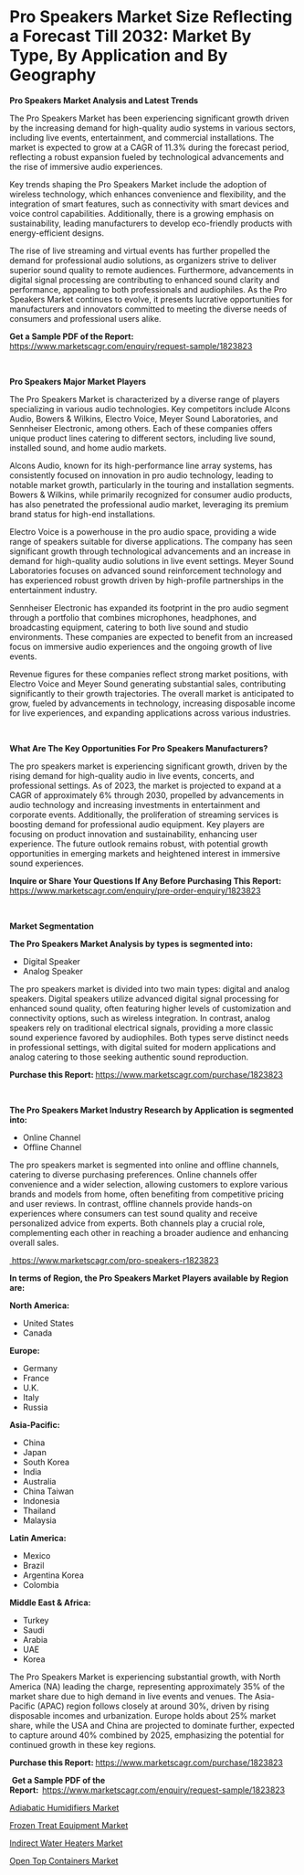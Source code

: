 <p><h1>Pro Speakers Market Size Reflecting a Forecast Till 2032: Market By Type, By Application and By Geography</h1></p><p><strong>Pro Speakers Market Analysis and Latest Trends</strong></p>
<p><p>The Pro Speakers Market has been experiencing significant growth driven by the increasing demand for high-quality audio systems in various sectors, including live events, entertainment, and commercial installations. The market is expected to grow at a CAGR of 11.3% during the forecast period, reflecting a robust expansion fueled by technological advancements and the rise of immersive audio experiences.</p><p>Key trends shaping the Pro Speakers Market include the adoption of wireless technology, which enhances convenience and flexibility, and the integration of smart features, such as connectivity with smart devices and voice control capabilities. Additionally, there is a growing emphasis on sustainability, leading manufacturers to develop eco-friendly products with energy-efficient designs.</p><p>The rise of live streaming and virtual events has further propelled the demand for professional audio solutions, as organizers strive to deliver superior sound quality to remote audiences. Furthermore, advancements in digital signal processing are contributing to enhanced sound clarity and performance, appealing to both professionals and audiophiles. As the Pro Speakers Market continues to evolve, it presents lucrative opportunities for manufacturers and innovators committed to meeting the diverse needs of consumers and professional users alike.</p></p>
<p><strong>Get a Sample PDF of the Report:&nbsp;</strong> <a href="https://www.marketscagr.com/enquiry/request-sample/1823823?utm_campaign=2194&utm_medium=2&utm_source=Github&utm_content=ia&utm_term=08042025&utm_id=pro-speakers">https://www.marketscagr.com/enquiry/request-sample/1823823</a></p>
<p>&nbsp;</p>
<p><strong>Pro Speakers Major Market Players</strong></p>
<p><p>The Pro Speakers Market is characterized by a diverse range of players specializing in various audio technologies. Key competitors include Alcons Audio, Bowers & Wilkins, Electro Voice, Meyer Sound Laboratories, and Sennheiser Electronic, among others. Each of these companies offers unique product lines catering to different sectors, including live sound, installed sound, and home audio markets.</p><p>Alcons Audio, known for its high-performance line array systems, has consistently focused on innovation in pro audio technology, leading to notable market growth, particularly in the touring and installation segments. Bowers & Wilkins, while primarily recognized for consumer audio products, has also penetrated the professional audio market, leveraging its premium brand status for high-end installations.</p><p>Electro Voice is a powerhouse in the pro audio space, providing a wide range of speakers suitable for diverse applications. The company has seen significant growth through technological advancements and an increase in demand for high-quality audio solutions in live event settings. Meyer Sound Laboratories focuses on advanced sound reinforcement technology and has experienced robust growth driven by high-profile partnerships in the entertainment industry.</p><p>Sennheiser Electronic has expanded its footprint in the pro audio segment through a portfolio that combines microphones, headphones, and broadcasting equipment, catering to both live sound and studio environments. These companies are expected to benefit from an increased focus on immersive audio experiences and the ongoing growth of live events.</p><p>Revenue figures for these companies reflect strong market positions, with Electro Voice and Meyer Sound generating substantial sales, contributing significantly to their growth trajectories. The overall market is anticipated to grow, fueled by advancements in technology, increasing disposable income for live experiences, and expanding applications across various industries.</p></p>
<p>&nbsp;</p>
<p><strong>What Are The Key Opportunities For Pro Speakers Manufacturers?</strong></p>
<p><p>The pro speakers market is experiencing significant growth, driven by the rising demand for high-quality audio in live events, concerts, and professional settings. As of 2023, the market is projected to expand at a CAGR of approximately 6% through 2030, propelled by advancements in audio technology and increasing investments in entertainment and corporate events. Additionally, the proliferation of streaming services is boosting demand for professional audio equipment. Key players are focusing on product innovation and sustainability, enhancing user experience. The future outlook remains robust, with potential growth opportunities in emerging markets and heightened interest in immersive sound experiences.</p></p>
<p><strong>Inquire or Share Your Questions If Any Before Purchasing This Report:</strong> <a href="https://www.marketscagr.com/enquiry/pre-order-enquiry/1823823?utm_campaign=2194&utm_medium=2&utm_source=Github&utm_content=ia&utm_term=08042025&utm_id=pro-speakers">https://www.marketscagr.com/enquiry/pre-order-enquiry/1823823</a></p>
<p>&nbsp;</p>
<p><strong>Market Segmentation</strong></p>
<p><strong>The Pro Speakers Market Analysis by types is segmented into:</strong></p>
<p><ul><li>Digital Speaker</li><li>Analog Speaker</li></ul></p>
<p><p>The pro speakers market is divided into two main types: digital and analog speakers. Digital speakers utilize advanced digital signal processing for enhanced sound quality, often featuring higher levels of customization and connectivity options, such as wireless integration. In contrast, analog speakers rely on traditional electrical signals, providing a more classic sound experience favored by audiophiles. Both types serve distinct needs in professional settings, with digital suited for modern applications and analog catering to those seeking authentic sound reproduction.</p></p>
<p><strong>Purchase this Report:&nbsp;</strong><a href="https://www.marketscagr.com/purchase/1823823?utm_campaign=2194&utm_medium=2&utm_source=Github&utm_content=ia&utm_term=08042025&utm_id=pro-speakers">https://www.marketscagr.com/purchase/1823823</a></p>
<p>&nbsp;</p>
<p><strong>The Pro Speakers Market Industry Research by Application is segmented into:</strong></p>
<p><ul><li>Online Channel</li><li>Offline Channel</li></ul></p>
<p><p>The pro speakers market is segmented into online and offline channels, catering to diverse purchasing preferences. Online channels offer convenience and a wider selection, allowing customers to explore various brands and models from home, often benefiting from competitive pricing and user reviews. In contrast, offline channels provide hands-on experiences where consumers can test sound quality and receive personalized advice from experts. Both channels play a crucial role, complementing each other in reaching a broader audience and enhancing overall sales.</p></p>
<p><a href="https://www.marketscagr.com/pro-speakers-r1823823?utm_campaign=2194&utm_medium=2&utm_source=Github&utm_content=ia&utm_term=08042025&utm_id=pro-speakers">&nbsp;https://www.marketscagr.com/pro-speakers-r1823823</a></p>
<p><strong>In terms of Region, the Pro Speakers Market Players available by Region are:</strong></p>
<p>
    <p> <strong> North America: </strong>
        <ul>
            <li>United States</li>
            <li>Canada</li>
        </ul>
        </p> 
    <p> <strong> Europe: </strong>
        <ul>
            <li>Germany</li>
            <li>France</li>
            <li>U.K.</li>
            <li>Italy</li>
            <li>Russia</li>
        </ul>
        </p> 
    <p> <strong> Asia-Pacific: </strong>
        <ul>
            <li>China</li>
            <li>Japan</li>
            <li>South Korea</li>
            <li>India</li>
            <li>Australia</li>
            <li>China Taiwan</li>
            <li>Indonesia</li>
            <li>Thailand</li>
            <li>Malaysia</li>
        </ul>
        </p> 
    <p> <strong> Latin America: </strong>
        <ul>
            <li>Mexico</li>
            <li>Brazil</li>
            <li>Argentina Korea</li>
            <li>Colombia</li>
        </ul>
        </p> 
    <p> <strong> Middle East & Africa: </strong>
        <ul>
            <li>Turkey</li>
            <li>Saudi</li>
            <li>Arabia</li>
            <li>UAE</li>
            <li>Korea</li>
        </ul>
    </p>
    </p>
<p><p>The Pro Speakers Market is experiencing substantial growth, with North America (NA) leading the charge, representing approximately 35% of the market share due to high demand in live events and venues. The Asia-Pacific (APAC) region follows closely at around 30%, driven by rising disposable incomes and urbanization. Europe holds about 25% market share, while the USA and China are projected to dominate further, expected to capture around 40% combined by 2025, emphasizing the potential for continued growth in these key regions.</p></p>
<p><strong>Purchase this Report: </strong><a href="https://www.marketscagr.com/purchase/1823823?utm_campaign=2194&utm_medium=2&utm_source=Github&utm_content=ia&utm_term=08042025&utm_id=pro-speakers">https://www.marketscagr.com/purchase/1823823</a></p>
<p>&nbsp;<strong>Get a Sample PDF of the Report:&nbsp;&nbsp;</strong><a href="https://www.marketscagr.com/enquiry/request-sample/1823823?utm_campaign=2194&utm_medium=2&utm_source=Github&utm_content=ia&utm_term=08042025&utm_id=pro-speakers">https://www.marketscagr.com/enquiry/request-sample/1823823</a></p>
<p><strong></strong></p>
<p><p><a href="https://github.com/smarzkathyb6/Market-Research-Report-List-1/blob/main/adiabatic-humidifiers-market.md?utm_campaign=2194&utm_medium=2&utm_source=Github&utm_content=ia&utm_term=08042025&utm_id=pro-speakers">Adiabatic Humidifiers Market</a></p><p><a href="https://github.com/ernierintzfu/Market-Research-Report-List-1/blob/main/frozen-treat-equipment-market.md?utm_campaign=2194&utm_medium=2&utm_source=Github&utm_content=ia&utm_term=08042025&utm_id=pro-speakers">Frozen Treat Equipment Market</a></p><p><a href="https://github.com/ChiragRp1/Market-Research-Report-List-7/blob/main/indirect-water-heaters-market.md?utm_campaign=2194&utm_medium=2&utm_source=Github&utm_content=ia&utm_term=08042025&utm_id=pro-speakers">Indirect Water Heaters Market</a></p><p><a href="https://github.com/goickpache1m/Market-Research-Report-List-1/blob/main/open-top-containers-market.md?utm_campaign=2194&utm_medium=2&utm_source=Github&utm_content=ia&utm_term=08042025&utm_id=pro-speakers">Open Top Containers Market</a></p></p>